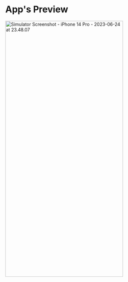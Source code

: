 # App's Preview

<p align-items="center">
<a data-flickr-embed="true" href="https://www.flickr.com/photos/197661703@N05/52998811434/in/dateposted-public/" title="Simulator Screenshot - iPhone 14 Pro - 2023-06-24 at 23.48.07"><img src="https://live.staticflickr.com/65535/52998811434_6f5e6c26ca_c.jpg" width="369" height="800" alt="Simulator Screenshot - iPhone 14 Pro - 2023-06-24 at 23.48.07"/></a>
</p>
